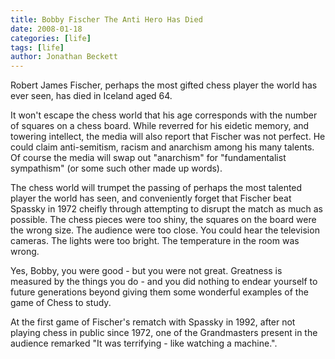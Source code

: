 ```yaml
---
title: Bobby Fischer The Anti Hero Has Died
date: 2008-01-18
categories: [life]
tags: [life]
author: Jonathan Beckett
---
```


Robert James Fischer, perhaps the most gifted chess player the world has ever seen, has died in Iceland aged 64.

It won't escape the chess world that his age corresponds with the number of squares on a chess board. While reverred for his eidetic memory, and towering intellect, the media will also report that Fischer was not perfect. He could claim anti-semitism, racism and anarchism among his many talents. Of course the media will swap out "anarchism" for "fundamentalist sympathism" (or some such other made up words).

The chess world will trumpet the passing of perhaps the most talented player the world has seen, and conveniently forget that Fischer beat Spassky in 1972 cheifly through attempting to disrupt the match as much as possible. The chess pieces were too shiny, the squares on the board were the wrong size. The audience were too close. You could hear the television cameras. The lights were too bright. The temperature in the room was wrong.

Yes, Bobby, you were good - but you were not great. Greatness is measured by the things you do - and you did nothing to endear yourself to future generations beyond giving them some wonderful examples of the game of Chess to study.

At the first game of Fischer's rematch with Spassky in 1992, after not playing chess in public since 1972, one of the Grandmasters present in the audience remarked "It was terrifying - like watching a machine.".